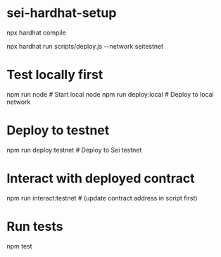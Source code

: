 # sei-hardhat-setup

npx hardhat compile

npx hardhat run scripts/deploy.js --network seitestnet


# Test locally first
npm run node              # Start local node
npm run deploy:local      # Deploy to local network

# Deploy to testnet
npm run deploy:testnet    # Deploy to Sei testnet

# Interact with deployed contract
npm run interact:testnet  # (update contract address in script first)

# Run tests
npm test
